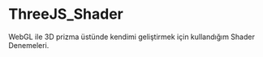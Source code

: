 # ThreeJS_Shader
WebGL ile 3D prizma üstünde kendimi geliştirmek için kullandığım Shader Denemeleri.
